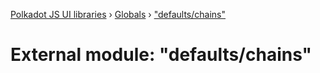 [Polkadot JS UI libraries](../README.md) › [Globals](../globals.md) › ["defaults/chains"](_defaults_chains_.md)

# External module: "defaults/chains"


